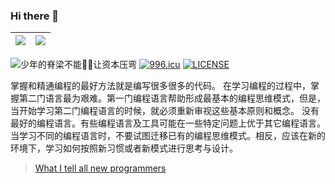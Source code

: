 ### Hi there 👋

| <img align="center" src="https://github-readme-stats.vercel.app/api?username=xiaohaoo&count_private=true&show_icons=true&icon_color=0366d6&text_color=24292e&bg_color=ffffff&hide_title=true&theme=buefy&hide_border=true" /> | <img align="center" src="https://github-readme-stats.vercel.app/api/top-langs/?username=xiaohaoo&theme=buefy&&repo=xiaohaoo.github.io&layout=compact&hide_border=true" /> |
|-------------------------------------------------------------------------------------------------------------------------------------------------------------------------------------------------------------------------------|---------------------------------------------------------------------------------------------------------------------------------------------------------------------------|

![少年的脊梁不能🙅‍♂️让资本压弯](https://visitor-badge.glitch.me/badge?page_id=xiaohaoo&right_color=green)
[![996.icu](https://img.shields.io/badge/link-996.icu-red.svg)](https://996.icu)
[![LICENSE](https://img.shields.io/badge/license-Anti%20996-blue.svg)](https://github.com/996icu/996.ICU/blob/master/LICENSE)

掌握和精通编程的最好方法就是编写很多很多的代码。 在学习编程的过程中，掌握第二门语言最为艰难。第一门编程语言帮助形成最基本的编程思维模式，但是，当开始学习第二门编程语言的时候，就必须重新审视这些基本原则和概念。
没有最好的编程语言。有些编程语言及工具可能在一些特定问题上优于其它编程语言。当学习不同的编程语言时，不要试图迁移已有的编程思维模式。相反，应该在新的环境下，学习如何按照新习惯或者新模式进行思考与设计。
> [What I tell all new programmers](https://josephg.com/blog/what-i-tell-all-new-programmers/)
